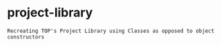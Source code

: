 # project-library

	Recreating TOP's Project Library using Classes as opposed to object constructors 
